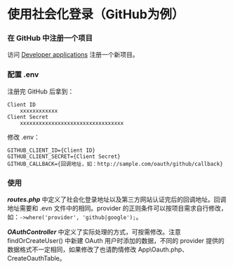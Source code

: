 # 使用社会化登录（GitHub为例）

### 在 GitHub 中注册一个项目

访问 [Developer applications]('https://github.com/settings/developers') 注册一个新项目。

### 配置 .env

注册完 GitHub 后拿到：

```
Client ID
    xxxxxxxxxxxx
Client Secret
    xxxxxxxxxxxxxxxxxxxxxxxxxxxxxxxxx
```

修改 .env：

```
GITHUB_CLIENT_ID={Client ID}
GITHUB_CLIENT_SECRET={Client Secret}
GITHUB_CALLBACK={回调地址，如：http://sample.com/oauth/github/callback}
```

### 使用

_**routes.php**_ 中定义了社会化登录地址以及第三方网站认证完后的回调地址。回调地址需要和 .evn 文件中的相同。provider 的正则条件可以按项目需求自行修改，如：`->where('provider', 'github|google');`。

_**OAuthController**_ 中定义了实际处理的方式，可按需修改。注意 findOrCreateUser() 中新建 OAuth 用户时添加的数据，不同的 provider 提供的数据格式不一定相同，如果修改了也请酌情修改 App\Oauth.php、CreateOauthTable。